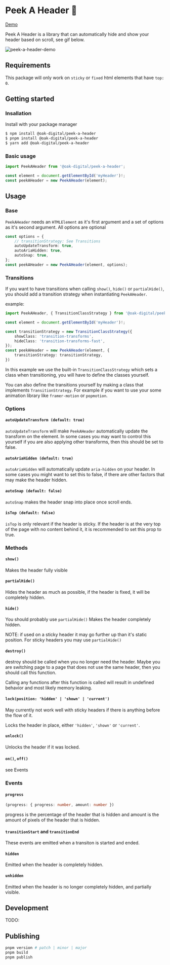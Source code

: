 # Peek A Header 👻

[Demo](https://oak-digital.github.io/peek-a-header/)

Peek A Header is a library that can automatically hide and show your header based on scroll, see gif below.

![peek-a-header-demo](https://github.com/Oak-Digital/peek-a-header/assets/1552267/8546fa51-70c2-4e9b-ac9d-5f19f3a24e9a)

## Requirements

This package will only work on `sticky` or `fixed` html elements that have `top: 0`.

## Getting started

### Insallation

Install with your package manager

```bash
$ npm install @oak-digital/peek-a-header
$ pnpm install @oak-digital/peek-a-header
$ yarn add @oak-digital/peek-a-header
```

### Basic usage

```typescript
import PeekAHeader from '@oak-digital/peek-a-header';

const element = document.getElementById('myHeader')!;
const peekAHeader = new PeekAHeader(element);
```

## Usage

### Base

`PeekAHeader` needs an `HTMLElement` as it's first argument and a set of options as it's second argument. All options are optional

```typescript
const options = {
    // transitionStrategy: See Transitions
    autoUpdateTransform: true,
    autoAriaHidden: true,
    autoSnap: true,
};
const peekAHeader = new PeekAHeader(element, options);
```


### Transitions

If you want to have transitions when calling `show()`, `hide()` or `partialHide()`, you should add a transition strategy when instantiating `PeekAHeader`.

example:

```typescript
import PeekAHeader, { TransitionClassStrategy } from '@oak-digital/peek-a-header';

const element = document.getElementById('myHeader')!;

const transitionStrategy = new TransitionClassStrategy({
    showClass: 'transition-transforms',
    hideClass: 'transition-transforms-fast',
});
const peekAHeader = new PeekAHeader(element, {
    transitionStrategy: transitionStrategy,
})
```

In this example we use the built-in `TransitionClassStrategy` which sets a class when transitioning, you will have to define the classes yourself.

You can also define the transitions yourself by making a class that implements `TransitionStrategy`. For example if you want to use your some animation library like `framer-motion` or `popmotion`.

### Options

#### `autoUpdateTransform (default: true)`

`autoUpdateTransform` will make `PeekAHeader` automatically update the transform on the element.
In some cases you may want to control this yourself if you are also applying other transforms, then this should be set to false.

#### `autoAriaHidden (default: true)`

`autoAriaHidden` will automatically update `aria-hidden` on your header. In some cases you might want to set this to false, if there are other factors that may make the header hidden.

#### `autoSnap (default: false)`

`autoSnap` makes the header snap into place once scroll ends.

#### `isTop (default: false)`

`isTop` is only relevant if the header is sticky.
If the header is at the very top of the page with no content behind it, it is recommended to set this prop to true.

### Methods

#### `show()`

Makes the header fully visible

#### `partialHide()`

Hides the header as much as possible, if the header is fixed, it will be completely hidden.

#### `hide()`

You should probably use `partialHide()`
Makes the header completely hidden.

NOTE: if used on a sticky header it may go further up than it's static position. For sticky headers you may use `partialHide()`

#### `destroy()`

destroy should be called when you no longer need the header. Maybe you are switching page to a page that does not use the same header, then you should call this function.

Calling any functions after this function is called will result in undefined behavior and most likely memory leaking.

#### `lock(position: 'hidden' | 'shown' | 'current')`

May currently not work well with sticky headers if there is anything before the flow of it.

Locks the header in place, either `'hidden'`, `'shown'` or `'current'`.

#### `unlock()`

Unlocks the header if it was locked.

#### `on()`, `off()`

see Events

### Events

#### `progress`

```typescript
(progress: { progress: number, amount: number })
```

progress is the percentage of the header that is hidden and amount is the amount of pixels of the header that is hidden.

#### `transitionStart` and `transitionEnd`

These events are emitted when a transiton is started and ended.

#### `hidden`

Emitted when the header is completely hidden.

#### `unhidden`

Emitted when the header is no longer completely hidden, and partially visible.

## Development

TODO:

## Publishing

```bash
pnpm version # patch | minor | major
pnpm build
pnpm publish
```
